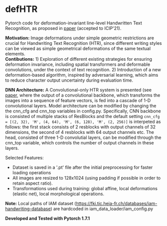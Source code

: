 # defHTR
Pytorch code for deformation-invariant line-level Handwritten Text Recognition, as proposed in [paper](https://www.cs.uoi.gr/~sfikas/21Retsinas-Deformation_invariant_networks[ICIP].pdf) (accepted to ICIP'21).

**Motivation:**
Image deformations under simple geometric restrictions are crucial for Handwriting Text Recognition (HTR), since different writing styles can be viewed as simple geometrical deformations of the same
textual elements. 
<br>
**Contibutions:** 1) Exploration of different existing strategies for ensuring deformation invariance, including spatial transformers and deformable convolutions, under the
context of text recognition. 
2) Introduction of a new deformation-based algorithm, inspired by adversarial learning, which aims to reduce character output uncertainty during evaluation time. 


**DNN Architecture:** A Convolutional-only HTR system is presented (see [paper](https://www.cs.uoi.gr/~sfikas/21Retsinas-Deformation_invariant_networks[ICIP].pdf), 
where the output of a convolutional backbone, which transforms the images into a sequence of feature vectors, is fed into a cascade of 1-D convolutional layers.
Model architecture can be modified by changing the the cnn_cfg and cnn_top variables in config.py.
Specifically, CNN backbone is consisted of multiple stacks of ResBlocks and the default setting `cnn_cfg = [(2, 32), 'M', (4, 64), 'M', (6, 128), 'M', (2, 256)]` is interpeted as follows:
the first stack consists of 2 resblocks with output channels of 32 dimensions, the second of 4 resblocks with 64 output channels etc. 
The head, consisted of three 1-D convolutial layers, can be  modified through the cnn_top variable, which controls the number of output channels in these layers.
 
Selected Features:
* Dataset is saved in a '.pt' file after the initial preprocessing for faster loading operations
* All images are resized to 128x1024 (using padding if possible in order to retain aspect ratio).
* Transformations used during training: global affine, local deformations (elastic net), local morphological operations.


**Note:** Local paths of IAM dataset (https://fki.tic.heia-fr.ch/databases/iam-handwriting-database) are hardcoded in iam_data_loader/iam_config.py

**Developed and Tested with Pytorch 1.7.1** 

